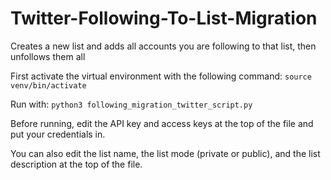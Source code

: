 # Twitter-Following-To-List-Migration
Creates a new list and adds all accounts you are following to that list, then unfollows them all

First activate the virtual environment with the following command: `source venv/bin/activate`

Run with: `python3 following_migration_twitter_script.py`

Before running, edit the API key and access keys at the top of the file and put your credentials in. 

You can also edit the list name, the list mode (private or public), and the list description at the top of the file.
